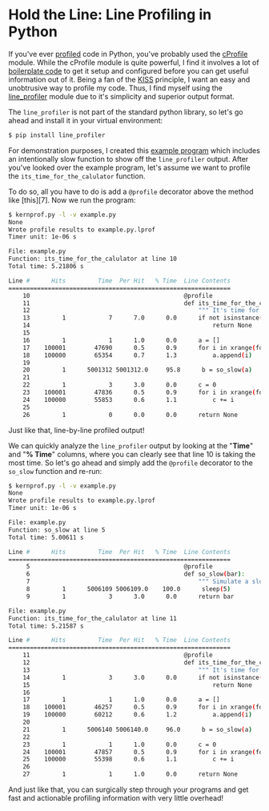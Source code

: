# Hold the Line: Line Profiling in Python

If you've ever [profiled][2] code in Python, you've probably used the
[cProfile][1] module. While the cProfile module is quite powerful, I find it
involves a lot of [boilerplate code][4] to get it setup and configured before
you can get useful information out of it. Being a fan of the [KISS][5]
principle, I want an easy and unobtrusive way to profile my code. Thus, I find
myself using the [line_profiler][3] module due to it's simplicity and superior
output format.

The `line_profiler` is not part of the standard python library, so let's go
ahead and install it in your virtual environment:

```bash
$ pip install line_profiler
```

For demonstration purposes, I created this [example program][6] which includes
an intentionally slow function to show off the `line_profiler` output. After
you've looked over the example program, let's assume we want to profile the
`its_time_for_the_calulator` function.

To do so, all you have to do is add a `@profile` decorator above the method
like [this][7]. Now we run the program:


```bash
$ kernprof.py -l -v example.py
None
Wrote profile results to example.py.lprof
Timer unit: 1e-06 s

File: example.py
Function: its_time_for_the_calulator at line 10
Total time: 5.21806 s

Line #      Hits         Time  Per Hit   % Time  Line Contents
==============================================================
    10                                           @profile
    11                                           def its_time_for_the_calulator(foo):
    12                                               """ It's time for the calculator. """
    13         1            7      7.0      0.0      if not isinstance(foo, int):
    14                                                   return None
    15
    16         1            1      1.0      0.0      a = []
    17    100001        47690      0.5      0.9      for i in xrange(foo):
    18    100000        65354      0.7      1.3          a.append(i)
    19
    20         1      5001312 5001312.0     95.8      b = so_slow(a)
    21
    22         1            3      3.0      0.0      c = 0
    23    100001        47836      0.5      0.9      for i in xrange(foo):
    24    100000        55853      0.6      1.1          c += i
    25
    26         1            0      0.0      0.0      return None
```

Just like that, line-by-line profiled output!

We can quickly analyze the `line_profiler` output by looking at the "**Time**"
and "**% Time**" columns, where you can clearly see that line 10 is taking the
most time. So let's go ahead and simply add the `@profile` decorator to the
`so_slow` function and re-run:

```bash
$ kernprof.py -l -v example.py
None
Wrote profile results to example.py.lprof
Timer unit: 1e-06 s

File: example.py
Function: so_slow at line 5
Total time: 5.00611 s

Line #      Hits         Time  Per Hit   % Time  Line Contents
==============================================================
     5                                           @profile
     6                                           def so_slow(bar):
     7                                               """ Simulate a slow function. """
     8         1      5006109 5006109.0    100.0      sleep(5)
     9         1            3      3.0      0.0      return bar

File: example.py
Function: its_time_for_the_calulator at line 11
Total time: 5.21587 s

Line #      Hits         Time  Per Hit   % Time  Line Contents
==============================================================
    11                                           @profile
    12                                           def its_time_for_the_calulator(foo):
    13                                               """ It's time for the calculator. """
    14         1            3      3.0      0.0      if not isinstance(foo, int):
    15                                                   return None
    16
    17         1            1      1.0      0.0      a = []
    18    100001        46257      0.5      0.9      for i in xrange(foo):
    19    100000        60212      0.6      1.2          a.append(i)
    20
    21         1      5006140 5006140.0     96.0      b = so_slow(a)
    22
    23         1            1      1.0      0.0      c = 0
    24    100001        47857      0.5      0.9      for i in xrange(foo):
    25    100000        55398      0.6      1.1          c += i
    26
    27         1            1      1.0      0.0      return None
```

And just like that, you can surgically step through your programs and get
fast and actionable profiling information with very little overhead!

[1]: http://docs.python.org/2/library/profile.html#module-cProfile
[2]: http://en.wikipedia.org/wiki/Profiling_(computer_programming)
[3]: http://pythonhosted.org/line_profiler/
[4]: http://docs.python.org/2/library/profile.html#profile.Profile
[5]: http://en.wikipedia.org/wiki/KISS_principle
[6]: https://gist.github.com/danriti
